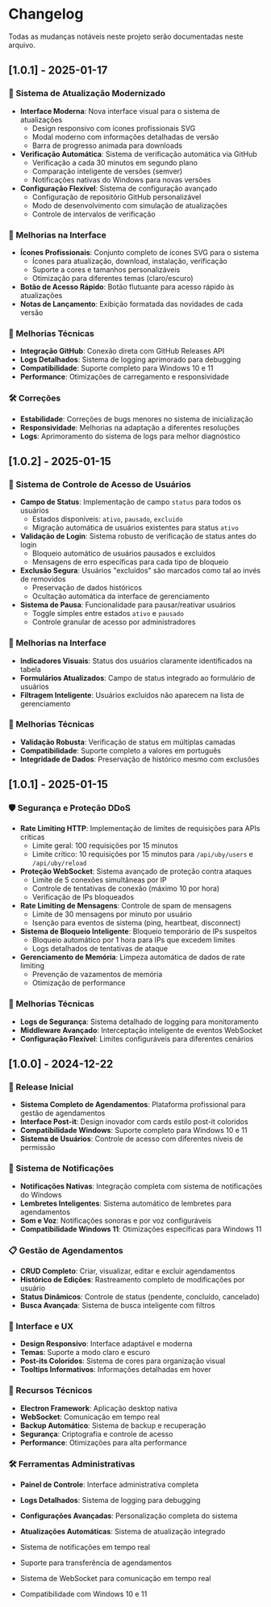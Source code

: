 # Changelog

Todas as mudanças notáveis neste projeto serão documentadas neste arquivo.

## [1.0.1] - 2025-01-17

### 🔄 Sistema de Atualização Modernizado
- **Interface Moderna**: Nova interface visual para o sistema de atualizações
  - Design responsivo com ícones profissionais SVG
  - Modal moderno com informações detalhadas de versão
  - Barra de progresso animada para downloads
- **Verificação Automática**: Sistema de verificação automática via GitHub
  - Verificação a cada 30 minutos em segundo plano
  - Comparação inteligente de versões (semver)
  - Notificações nativas do Windows para novas versões
- **Configuração Flexível**: Sistema de configuração avançado
  - Configuração de repositório GitHub personalizável
  - Modo de desenvolvimento com simulação de atualizações
  - Controle de intervalos de verificação

### 🎨 Melhorias na Interface
- **Ícones Profissionais**: Conjunto completo de ícones SVG para o sistema
  - Ícones para atualização, download, instalação, verificação
  - Suporte a cores e tamanhos personalizáveis
  - Otimização para diferentes temas (claro/escuro)
- **Botão de Acesso Rápido**: Botão flutuante para acesso rápido às atualizações
- **Notas de Lançamento**: Exibição formatada das novidades de cada versão

### 🔧 Melhorias Técnicas
- **Integração GitHub**: Conexão direta com GitHub Releases API
- **Logs Detalhados**: Sistema de logging aprimorado para debugging
- **Compatibilidade**: Suporte completo para Windows 10 e 11
- **Performance**: Otimizações de carregamento e responsividade

### 🛠️ Correções
- **Estabilidade**: Correções de bugs menores no sistema de inicialização
- **Responsividade**: Melhorias na adaptação a diferentes resoluções
- **Logs**: Aprimoramento do sistema de logs para melhor diagnóstico

## [1.0.2] - 2025-01-15

### 🔐 Sistema de Controle de Acesso de Usuários
- **Campo de Status**: Implementação de campo `status` para todos os usuários
  - Estados disponíveis: `ativo`, `pausado`, `excluido`
  - Migração automática de usuários existentes para status `ativo`
- **Validação de Login**: Sistema robusto de verificação de status antes do login
  - Bloqueio automático de usuários pausados e excluídos
  - Mensagens de erro específicas para cada tipo de bloqueio
- **Exclusão Segura**: Usuários "excluídos" são marcados como tal ao invés de removidos
  - Preservação de dados históricos
  - Ocultação automática da interface de gerenciamento
- **Sistema de Pausa**: Funcionalidade para pausar/reativar usuários
  - Toggle simples entre estados `ativo` e `pausado`
  - Controle granular de acesso por administradores

### 🎨 Melhorias na Interface
- **Indicadores Visuais**: Status dos usuários claramente identificados na tabela
- **Formulários Atualizados**: Campo de status integrado ao formulário de usuários
- **Filtragem Inteligente**: Usuários excluídos não aparecem na lista de gerenciamento

### 🔧 Melhorias Técnicas
- **Validação Robusta**: Verificação de status em múltiplas camadas
- **Compatibilidade**: Suporte completo a valores em português
- **Integridade de Dados**: Preservação de histórico mesmo com exclusões

## [1.0.1] - 2025-01-15

### 🛡️ Segurança e Proteção DDoS
- **Rate Limiting HTTP**: Implementação de limites de requisições para APIs críticas
  - Limite geral: 100 requisições por 15 minutos
  - Limite crítico: 10 requisições por 15 minutos para `/api/uby/users` e `/api/uby/reload`
- **Proteção WebSocket**: Sistema avançado de proteção contra ataques
  - Limite de 5 conexões simultâneas por IP
  - Controle de tentativas de conexão (máximo 10 por hora)
  - Verificação de IPs bloqueados
- **Rate Limiting de Mensagens**: Controle de spam de mensagens
  - Limite de 30 mensagens por minuto por usuário
  - Isenção para eventos de sistema (ping, heartbeat, disconnect)
- **Sistema de Bloqueio Inteligente**: Bloqueio temporário de IPs suspeitos
  - Bloqueio automático por 1 hora para IPs que excedem limites
  - Logs detalhados de tentativas de ataque
- **Gerenciamento de Memória**: Limpeza automática de dados de rate limiting
  - Prevenção de vazamentos de memória
  - Otimização de performance

### 🔧 Melhorias Técnicas
- **Logs de Segurança**: Sistema detalhado de logging para monitoramento
- **Middleware Avançado**: Interceptação inteligente de eventos WebSocket
- **Configuração Flexível**: Limites configuráveis para diferentes cenários

## [1.0.0] - 2024-12-22

### 🎉 Release Inicial
- **Sistema Completo de Agendamentos**: Plataforma profissional para gestão de agendamentos
- **Interface Post-it**: Design inovador com cards estilo post-it coloridos
- **Compatibilidade Windows**: Suporte completo para Windows 10 e 11
- **Sistema de Usuários**: Controle de acesso com diferentes níveis de permissão

### 🔔 Sistema de Notificações
- **Notificações Nativas**: Integração completa com sistema de notificações do Windows
- **Lembretes Inteligentes**: Sistema automático de lembretes para agendamentos
- **Som e Voz**: Notificações sonoras e por voz configuráveis
- **Compatibilidade Windows 11**: Otimizações específicas para Windows 11

### 📋 Gestão de Agendamentos
- **CRUD Completo**: Criar, visualizar, editar e excluir agendamentos
- **Histórico de Edições**: Rastreamento completo de modificações por usuário
- **Status Dinâmicos**: Controle de status (pendente, concluído, cancelado)
- **Busca Avançada**: Sistema de busca inteligente com filtros

### 🎨 Interface e UX
- **Design Responsivo**: Interface adaptável e moderna
- **Temas**: Suporte a modo claro e escuro
- **Post-its Coloridos**: Sistema de cores para organização visual
- **Tooltips Informativos**: Informações detalhadas em hover

### 🔧 Recursos Técnicos
- **Electron Framework**: Aplicação desktop nativa
- **WebSocket**: Comunicação em tempo real
- **Backup Automático**: Sistema de backup e recuperação
- **Segurança**: Criptografia e controle de acesso
- **Performance**: Otimizações para alta performance

### 🛠️ Ferramentas Administrativas
- **Painel de Controle**: Interface administrativa completa
- **Logs Detalhados**: Sistema de logging para debugging
- **Configurações Avançadas**: Personalização completa do sistema
- **Atualizações Automáticas**: Sistema de atualização integrado


- Sistema de notificações em tempo real
- Suporte para transferência de agendamentos
- Sistema de WebSocket para comunicação em tempo real
- Compatibilidade com Windows 10 e 11